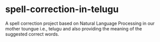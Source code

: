 # spell-correction-in-telugu
A spell correction project based on Natural Language Processing in our mother toungue i.e., telugu and also providing the meaning of the suggested correct words.
